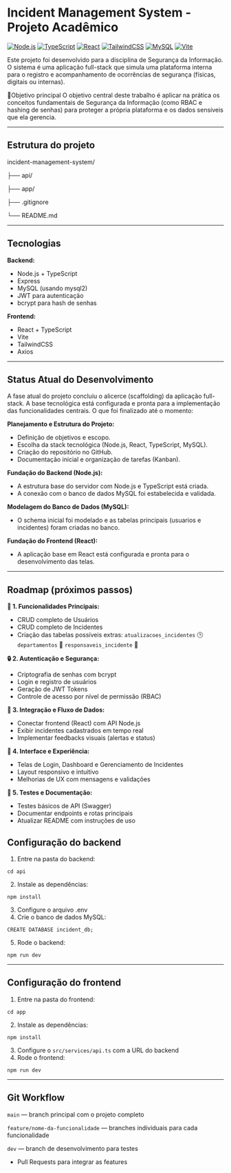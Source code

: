 # Incident Management System - Projeto Acadêmico

[![Node.js](https://img.shields.io/badge/Node.js-339933?style=for-the-badge&logo=node.js&logoColor=white)](https://nodejs.org/)
[![TypeScript](https://img.shields.io/badge/TypeScript-3178C6?style=for-the-badge&logo=typescript&logoColor=white)](https://www.typescriptlang.org/)
[![React](https://img.shields.io/badge/React-61DAFB?style=for-the-badge&logo=react&logoColor=black)](https://reactjs.org/)
[![TailwindCSS](https://img.shields.io/badge/TailwindCSS-06B6D4?style=for-the-badge&logo=tailwind-css&logoColor=white)](https://tailwindcss.com/)
[![MySQL](https://img.shields.io/badge/MySQL-4479A1?style=for-the-badge&logo=mysql&logoColor=white)](https://www.mysql.com/)
[![Vite](https://img.shields.io/badge/Vite-646CFF?style=for-the-badge&logo=vite&logoColor=white)](https://vitejs.dev/)

Este projeto foi desenvolvido para a disciplina de Segurança da Informação. O sistema é uma aplicação full-stack que simula uma plataforma interna para o registro e acompanhamento de ocorrências de segurança (físicas, digitais ou internas).

🎯Objetivo principal
O objetivo central deste trabalho é aplicar na prática os conceitos fundamentais de Segurança da Informação (como RBAC e hashing de senhas) para proteger a própria plataforma e os dados sensíveis que ela gerencia.

---

##  Estrutura do projeto

incident-management-system/

├── api/  

├── app/  

├── .gitignore

└── README.md

---

##  Tecnologias

**Backend:**

- Node.js + TypeScript  
- Express  
- MySQL (usando mysql2)  
- JWT para autenticação
- bcrypt para hash de senhas

**Frontend:**

- React + TypeScript  
- Vite  
- TailwindCSS  
- Axios

---

## Status Atual do Desenvolvimento
A fase atual do projeto concluiu o alicerce (scaffolding) da aplicação full-stack. A base tecnológica está configurada e pronta para a implementação das funcionalidades centrais. O que foi finalizado até o momento:

**Planejamento e Estrutura do Projeto:**
- Definição de objetivos e escopo.
- Escolha da stack tecnológica (Node.js, React, TypeScript, MySQL).
- Criação do repositório no GitHub.
- Documentação inicial e organização de tarefas (Kanban).

**Fundação do Backend (Node.js):**
- A estrutura base do servidor com Node.js e TypeScript está criada.
- A conexão com o banco de dados MySQL foi estabelecida e validada.

**Modelagem do Banco de Dados (MySQL):**
- O schema inicial foi modelado e as tabelas principais (usuarios e incidentes) foram criadas no banco.

**Fundação do Frontend (React):**
- A aplicação base em React está configurada e pronta para o desenvolvimento das telas.

---

## Roadmap (próximos passos)

**🧩 1. Funcionalidades Principais:**
- CRUD completo de Usuários
- CRUD completo de Incidentes
- Criação das tabelas possíveis extras:
`atualizacoes_incidentes` 🕒
`departamentos` 🏢
`responsaveis_incidente` 👥

**🔒 2. Autenticação e Segurança:**
- Criptografia de senhas com bcrypt
- Login e registro de usuários
- Geração de JWT Tokens
- Controle de acesso por nível de permissão (RBAC)

**🔗 3. Integração e Fluxo de Dados:**
- Conectar frontend (React) com API Node.js
- Exibir incidentes cadastrados em tempo real
- Implementar feedbacks visuais (alertas e status)

**🎨 4. Interface e Experiência:**
- Telas de Login, Dashboard e Gerenciamento de Incidentes
- Layout responsivo e intuitivo
- Melhorias de UX com mensagens e validações

**🧪 5. Testes e Documentação:**
- Testes básicos de API (Swagger)
- Documentar endpoints e rotas principais
- Atualizar README com instruções de uso


##  Configuração do backend

1. Entre na pasta do backend:
   
```
cd api
```

2. Instale as dependências:
   
```
npm install
```

3. Configure o arquivo .env
4. Crie o banco de dados MySQL:
   
```
CREATE DATABASE incident_db;
```

5. Rode o backend:
   
```
npm run dev
```

---

## Configuração do frontend

1. Entre na pasta do frontend:
   
```
cd app
```

2. Instale as dependências:
   
```
npm install
```

3. Configure o `src/services/api.ts` com a URL do backend
4. Rode o frontend:
   
```
npm run dev
```

---

## Git Workflow

`main` — branch principal com o projeto completo

`feature/nome-da-funcionalidade` — branches individuais para cada funcionalidade

`dev` — branch de desenvolvimento para testes

- Pull Requests para integrar as features



